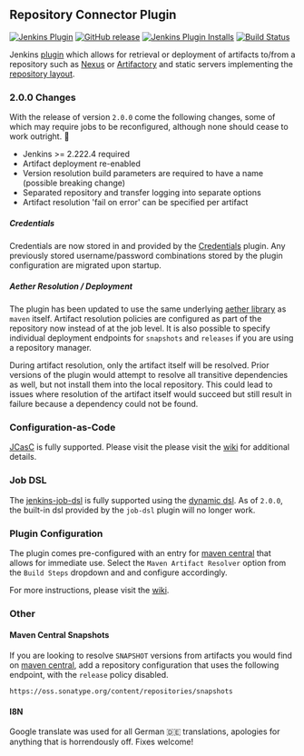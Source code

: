 ## Repository Connector Plugin

[![Jenkins Plugin](https://img.shields.io/jenkins/plugin/v/repository-connector.svg)](https://plugins.jenkins.io/repository-connector)
[![GitHub release](https://img.shields.io/github/release/jenkinsci/repository-connector-plugin.svg?label=changelog)](https://github.com/jenkinsci/repository-connector-plugin/releases/latest)
[![Jenkins Plugin Installs](https://img.shields.io/jenkins/plugin/i/repository-connector.svg?color=blue)](https://plugins.jenkins.io/repository-connector)
[![Build Status](https://ci.jenkins.io/buildStatus/icon?job=Plugins/repository-connector-plugin/master)](https://ci.jenkins.io/job/Plugins/job/repository-connector-plugin/job/master/)

Jenkins [plugin](https://plugins.jenkins.io/) which allows for retrieval or deployment of artifacts to/from a repository such
as [Nexus](https://www.sonatype.com/nexus/repository-oss) or [Artifactory](https://jfrog.com/artifactory/)
and static servers implementing the [repository layout](https://cwiki.apache.org/confluence/display/MAVENOLD/Repository+Layout+-+Final).

### 2.0.0 Changes

With the release of version `2.0.0`  come the following changes, some of which may require jobs to be reconfigured, although none
should cease to work outright. :crossed_fingers:

* Jenkins >= 2.222.4 required
* Artifact deployment re-enabled
* Version resolution build parameters are required to have a name (possible breaking change)
* Separated repository and transfer logging into separate options
* Artifact resolution 'fail on error' can be specified per artifact

##### Credentials

Credentials are now stored in and provided by the [Credentials](https://plugins.jenkins.io/credentials/) plugin. Any previously stored
username/password combinations stored by the plugin configuration are migrated upon startup.

##### Aether Resolution / Deployment

The plugin has been updated to use the same underlying [aether library](https://github.com/apache/maven-resolver) as `maven` itself.
Artifact resolution policies are configured as part of the repository now instead of at the job level. It is also possible to specify
individual deployment endpoints for `snapshots` and `releases` if you are using a repository manager.

During artifact resolution, only the artifact itself will be resolved. Prior versions of the plugin would attempt to resolve all
transitive dependencies as well, but not install them into the local repository. This could lead to issues where resolution of the
artifact itself would succeed but still result in failure because a dependency could not be found.

### Configuration-as-Code

[JCasC](https://plugins.jenkins.io/configuration-as-code) is fully supported. Please visit the please visit the
[wiki](https://github.com/jenkinsci/repository-connector-plugin/wiki/Configuration) for additional details.

### Job DSL

The [jenkins-job-dsl](https://plugins.jenkins.io/job-dsl/) is fully supported using the [dynamic dsl](https://github.com/jenkinsci/job-dsl-plugin/wiki/Dynamic-DSL).
As of `2.0.0`, the built-in dsl provided by the `job-dsl` plugin will no longer work.

### Plugin Configuration

The plugin comes pre-configured with an entry for [maven central](https://repo1.maven.org/maven2) that allows for immediate use.
Select the `Maven Artifact Resolver` option from the `Build Steps` dropdown and and configure accordingly.

For more instructions, please visit the [wiki](https://github.com/jenkinsci/repository-connector-plugin/wiki).

### Other

#### Maven Central Snapshots

If you are looking to resolve `SNAPSHOT` versions from artifacts you would find on [maven central](https://repo1.maven.org/maven2), add
a repository configuration that uses the following endpoint, with the `release` policy disabled.

```
https://oss.sonatype.org/content/repositories/snapshots
```

#### I8N

Google translate was used for all German :de: translations, apologies for anything that is horrendously off. Fixes welcome!
